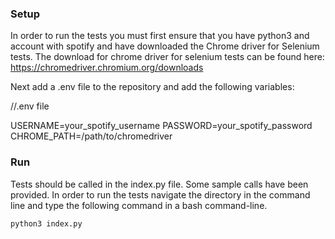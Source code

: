 ### Setup

In order to run the tests you must first ensure that you have python3 and account with spotify and have downloaded the Chrome driver for Selenium tests. The download for chrome driver for selenium tests can be found here: https://chromedriver.chromium.org/downloads

Next add a .env file to the repository and add the following variables:

 //.env file
 
 USERNAME=your_spotify_username
 PASSWORD=your_spotify_password
 CHROME_PATH=/path/to/chromedriver
 
 
 ### Run
 
 Tests should be called in the index.py file. Some sample calls have been provided. In order to run the tests navigate the directory in the command line and type the following command in a bash command-line.
 
 ```bash
 python3 index.py
 ```

